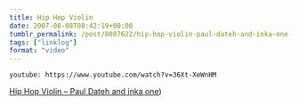 ```yaml
---
title: Hip Hop Violin
date: 2007-08-08T08:42:19+00:00
tumblr_permalink: /post/8007622/hip-hop-violin-paul-dateh-and-inka-one-via
tags: ["linklog"]
format: "video"
---
```


`youtube: https://www.youtube.com/watch?v=36Xt-XeWnHM`

[Hip Hop Violin &#8211; Paul Dateh and inka one][1])

[1]: https://www.youtube.com/watch?v=36Xt-XeWnHM
